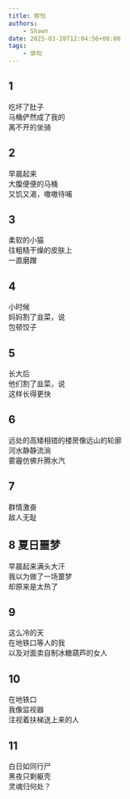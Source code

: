 ```yaml
---
title: 俳句
authors:
    - Shawn
date: 2025-03-28T12:04:56+08:00
tags:
    - 俳句
---
```


## 1

吃坏了肚子  
马桶俨然成了我的  
离不开的坐骑

<!-- more -->

## 2

早晨起来  
大腹便便的马桶  
又饥又渴，嗷嗷待哺

## 3

柔软的小猫  
往粗糙干燥的皮肤上  
一直磨蹭

## 4

小时候  
妈妈割了韭菜，说  
包顿饺子

## 5

长大后  
他们割了韭菜，说  
这样长得更快

## 6

远处的高矮相错的楼房像远山的轮廓  
河水静静流淌  
雾霾仿佛升腾水汽

## 7

群情激奋  
敌人无耻

## 8 夏日噩梦

早晨起来满头大汗  
我以为做了一场噩梦  
却原来是太热了

## 9

这么冷的天  
在地铁口等人的我  
以及对面卖自制冰糖葫芦的女人

## 10

在地铁口  
我像监视器  
注视着扶梯送上来的人


## 11

白日如同行尸  
黑夜只剩躯壳  
灵魂归何处？  
